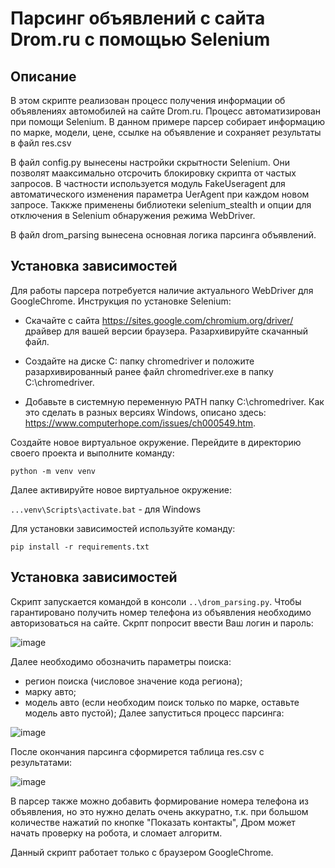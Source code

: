 # Парсинг объявлений с сайта Drom.ru c помощью Selenium

## Описание
В этом скрипте реализован процесс получения информации об объявлениях автомобилей на сайте Drom.ru.
Процесс автоматизирован при помощи Selenium.
В данном примере парсер собирает информацию по марке, модели, цене, ссылке на объявление и сохраняет результаты в файл res.csv

В файл config.py вынесены настройки скрытности Selenium. Они позволят мааксимально отсрочить блокировку скрипта от частых запросов.
В частности используется модуль FakeUseragent для автоматического изменения параметра UerAgent при каждом новом запросе.
Таккже применены библиотеки selenium_stealth и опции для отключения в Selenium обнаружения режима WebDriver.

В файл drom_parsing вынесена основная логика парсинга объявлений.


## Установка зависимостей
Для работы парсера потребуется наличие актуального WebDriver для GoogleChrome.
Инструкция по установке Selenium:

- Скачайте с сайта https://sites.google.com/chromium.org/driver/ драйвер для вашей версии браузера. Разархивируйте скачанный файл.

- Создайте на диске C: папку chromedriver и положите разархивированный ранее файл chromedriver.exe в папку C:\chromedriver.

- Добавьте в системную переменную PATH папку C:\chromedriver. Как это сделать в разных версиях Windows, описано здесь: https://www.computerhope.com/issues/ch000549.htm.

Создайте новое виртуальное окружение. Перейдите в директорию своего проекта и выполните команду:

`python -m venv venv`

Далее активируйте новое виртуальное окружение:

`...venv\Scripts\activate.bat`  - для Windows

Для установки зависимостей используйте команду:

`pip install -r requirements.txt`


## Установка зависимостей

Скрипт запускается командой в консоли `..\drom_parsing.py`.
Чтобы гарантировано получить номер телефона из объявления необходимо авторизоваться на сайте.
Скрпт попросит ввести Ваш логин и пароль:

![image](https://user-images.githubusercontent.com/106872149/179449218-1c001309-0f65-4317-b947-2fe72df260ab.png)

Далее необходимо обозначить параметры поиска:
- регион поиска (числовое значение кода региона);
- марку авто;
- модель авто (если необходим поиск только по марке, оставьте модель авто пустой);
Далее запуститься процесс парсинга:

![image](https://user-images.githubusercontent.com/106872149/179449449-cce189ff-c03e-45bd-82a7-546833c13bb7.png)

После окончания парсинга сформирется таблица res.csv с результатами:

![image](https://user-images.githubusercontent.com/106872149/179476685-a2a5c6c6-e68d-487b-8118-1173d86ceabc.png)

В парсер также можно добавить формирование номера телефона из объявления, но это нужно делать очень аккуратно, т.к. при большом количестве нажатий по кнопке "Показать контакты", Дром может начать проверку на робота, и сломает алгоритм.







Данный скрипт работает только с браузером GoogleChrome.
